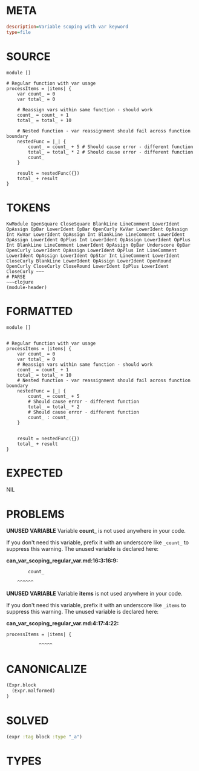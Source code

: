 # META
~~~ini
description=Variable scoping with var keyword
type=file
~~~
# SOURCE
~~~roc
module []

# Regular function with var usage
processItems = |items| {
	var count_ = 0
	var total_ = 0

	# Reassign vars within same function - should work
	count_ = count_ + 1
	total_ = total_ + 10

	# Nested function - var reassignment should fail across function boundary
	nestedFunc = |_| {
		count_ = count_ + 5 # Should cause error - different function
		total_ = total_ * 2 # Should cause error - different function
		count_
	}

	result = nestedFunc({})
	total_ + result
}
~~~
# TOKENS
~~~text
KwModule OpenSquare CloseSquare BlankLine LineComment LowerIdent OpAssign OpBar LowerIdent OpBar OpenCurly KwVar LowerIdent OpAssign Int KwVar LowerIdent OpAssign Int BlankLine LineComment LowerIdent OpAssign LowerIdent OpPlus Int LowerIdent OpAssign LowerIdent OpPlus Int BlankLine LineComment LowerIdent OpAssign OpBar Underscore OpBar OpenCurly LowerIdent OpAssign LowerIdent OpPlus Int LineComment LowerIdent OpAssign LowerIdent OpStar Int LineComment LowerIdent CloseCurly BlankLine LowerIdent OpAssign LowerIdent OpenRound OpenCurly CloseCurly CloseRound LowerIdent OpPlus LowerIdent CloseCurly ~~~
# PARSE
~~~clojure
(module-header)
~~~
# FORMATTED
~~~roc
module []


# Regular function with var usage
processItems = |items| {
	var count_ = 0
	var total_ = 0
	# Reassign vars within same function - should work
	count_ = count_ + 1
	total_ = total_ + 10
	# Nested function - var reassignment should fail across function boundary
	nestedFunc = |_| {
		count_ = count_ + 5
		# Should cause error - different function
		total_ = total_ * 2
		# Should cause error - different function
		count_ : count_
	}


	result = nestedFunc({})
	total_ + result
}
~~~
# EXPECTED
NIL
# PROBLEMS
**UNUSED VARIABLE**
Variable **count_** is not used anywhere in your code.

If you don't need this variable, prefix it with an underscore like `_count_` to suppress this warning.
The unused variable is declared here:

**can_var_scoping_regular_var.md:16:3:16:9:**
```roc
		count_
```
		^^^^^^


**UNUSED VARIABLE**
Variable **items** is not used anywhere in your code.

If you don't need this variable, prefix it with an underscore like `_items` to suppress this warning.
The unused variable is declared here:

**can_var_scoping_regular_var.md:4:17:4:22:**
```roc
processItems = |items| {
```
                ^^^^^


# CANONICALIZE
~~~clojure
(Expr.block
  (Expr.malformed)
)
~~~
# SOLVED
~~~clojure
(expr :tag block :type "_a")
~~~
# TYPES
~~~roc
~~~
